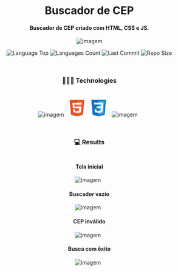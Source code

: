 <div align="center">
  
# Buscador de CEP
  
<h4>Buscador de CEP criado com HTML, CSS e JS.</h4>
  
<p ><img  src="https://binarapps.com/wp-content/uploads/2021/02/2021-01-11-CG-Grudzien%CC%81_2.What-is-ReactJS-used-for-Whats-worth-to-know-.png.webp" width="70%" alt="imagem" >
  
<p>
<img  alt="Language Top"  src="https://img.shields.io/github/languages/top/Patricia-Santos/BuscadorDeCEP">
<img  alt="Languages Count"  src="https://img.shields.io/github/languages/count/Patricia-Santos/BuscadorDeCEP">
<img  alt="Last Commit"  src="https://img.shields.io/github/last-commit/Patricia-Santos/BuscadorDeCEP">
<img  alt="Repo Size"  src="https://img.shields.io/github/repo-size/Patricia-Santos/BuscadorDeCEP">
</p>

<br> 

### 👨🏻‍💻 Technologies
#

<img src="https://upload.wikimedia.org/wikipedia/commons/thumb/a/a7/React-icon.svg/640px-React-icon.svg.png" alt="imagem" width="45"> &nbsp;
<img src="https://raw.githubusercontent.com/devicons/devicon/master/icons/html5/html5-original.svg" alt="imagem" width="45"> &nbsp;
<img src="https://raw.githubusercontent.com/devicons/devicon/master/icons/css3/css3-original.svg" alt="imagem" width="45"> &nbsp;
<img src="https://camo.githubusercontent.com/1dab2361cdfb8cb4f8c8c323f15e345b7aa715dc9451b72453180084d7cc96ca/68747470733a2f2f75706c6f61642e77696b696d656469612e6f72672f77696b6970656469612f636f6d6d6f6e732f7468756d622f392f39392f556e6f6666696369616c5f4a6176615363726970745f6c6f676f5f322e7376672f3230343870782d556e6f6666696369616c5f4a6176615363726970745f6c6f676f5f322e7376672e706e67" alt="imagem" width="45"> &nbsp;
  
<br>

### 💻 Results
#

<h4>Tela inicial</h4>
<img src="https://cdn.discordapp.com/attachments/959617161721184280/976258674836267028/inicio.jpg" alt="imagem"> &nbsp;
<h4>Buscador vazio</h4>
<img src="https://cdn.discordapp.com/attachments/959617161721184280/976258674580422696/cepvazio.jpg" alt="imagem"> &nbsp;
<h4>CEP inválido</h4>
<img src="https://cdn.discordapp.com/attachments/959617161721184280/976258674056101888/cepinvalido_2.jpg" alt="imagem"> &nbsp;
<h4>Busca com êxito</h4>
<img src="https://cdn.discordapp.com/attachments/959617161721184280/976258674299375646/cepvalido.jpg" alt="imagem"> &nbsp;

</div>
